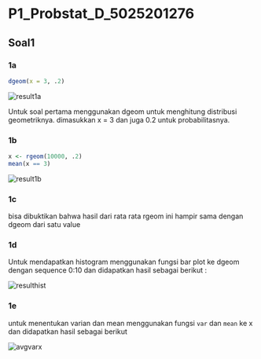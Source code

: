 # P1_Probstat_D\_5025201276

## Soal1

### 1a

``` r
dgeom(x = 3, .2)
```
![result1a](https://i.imgur.com/VprCAm0.png)

Untuk soal pertama menggunakan dgeom untuk menghitung distribusi geometriknya. dimasukkan x = 3 dan juga 0.2 untuk probabilitasnya. 
### 1b
``` r
x <- rgeom(10000, .2)
mean(x == 3)
```
![result1b](https://i.imgur.com/Cpc9OEU.png)
### 1c
bisa dibuktikan bahwa hasil dari rata rata rgeom ini hampir sama dengan dgeom dari satu value
### 1d
Untuk mendapatkan histogram menggunakan fungsi bar plot ke dgeom dengan sequence 0:10 dan didapatkan hasil sebagai berikut :

![resulthist](https://cdn.discordapp.com/attachments/784241314614345749/962706412092395530/unknown.png)
### 1e
untuk menentukan varian dan mean menggunakan fungsi `var` dan `mean` ke x dan didapatkan hasil sebagai berikut

![avgvarx](https://cdn.discordapp.com/attachments/784241314614345749/962707190693626036/unknown.png)
